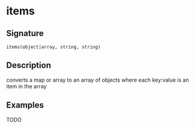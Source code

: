 # items

## Signature

`items(object|array, string, string)`

## Description

converts a map or array to an array of objects where each key:value is an item in the array

## Examples

TODO
